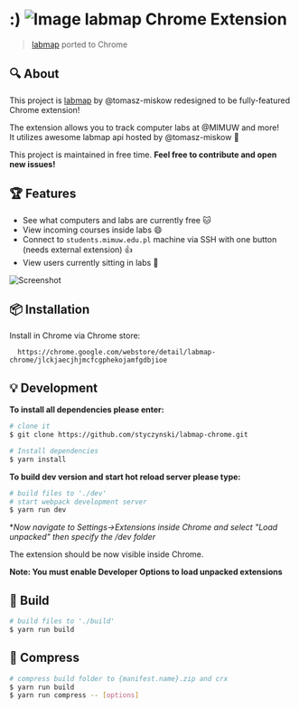 #  :) ![Image](https://raw.githubusercontent.com/styczynski/labmap-chrome/master/chrome/assets/img/icon-48.png) labmap Chrome Extension
> [labmap](https://github.com/tomasz-miskow/labmap) ported to Chrome

## :mag: About

This project is [labmap](https://github.com/tomasz-miskow/labmap) by @tomasz-miskow redesigned
to be fully-featured Chrome extension!

The extension allows you to track computer labs at @MIMUW and more!<br>
It utilizes awesome labmap api hosted by @tomasz-miskow :rocket:

This project is maintained in free time. **Feel free to contribute and open new issues!**

## :trophy: Features

* See what computers and labs are currently free :cat:
* View incoming courses inside labs :smile:
* Connect to `students.mimuw.edu.pl` machine via SSH with one button (needs external extension) :+1:
* View users currently sitting in labs :tada:

![Screenshot](https://raw.githubusercontent.com/styczynski/labmap-chrome/master/static/screenshot.png)

## :package: Installation

Install in Chrome via Chrome store:

```
  https://chrome.google.com/webstore/detail/labmap-chrome/jlckjaecjhjmcfcgphekojamfgdbjioe
```

## :bulb: Development

**To install all dependencies please enter:**
```bash
# clone it
$ git clone https://github.com/styczynski/labmap-chrome.git

# Install dependencies
$ yarn install
```

**To build dev version and start hot reload server please type:**

```bash
# build files to './dev'
# start webpack development server
$ yarn run dev
```

**Now navigate to Settings->Extensions inside Chrome and select "Load unpacked" then specify the /dev folder*

The extension should be now visible inside Chrome.

**Note: You must enable Developer Options to load unpacked extensions**

## :hammer: Build

```bash
# build files to './build'
$ yarn run build
```

## :straight_ruler: Compress

```bash
# compress build folder to {manifest.name}.zip and crx
$ yarn run build
$ yarn run compress -- [options]
```
